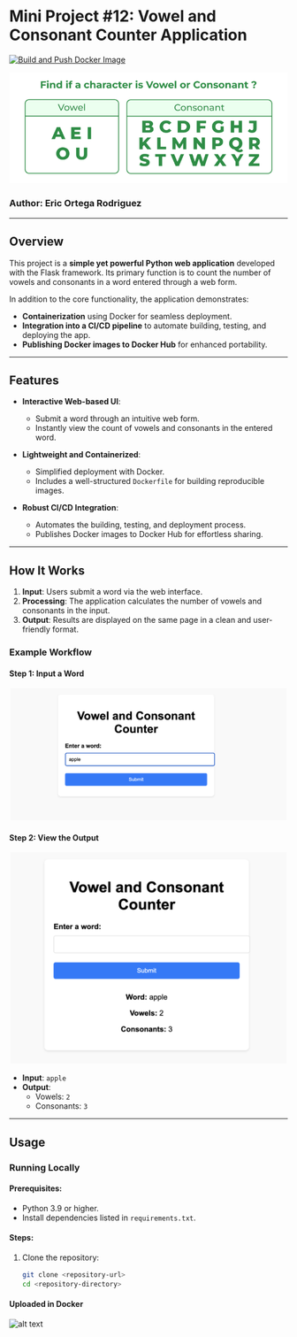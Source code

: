 # Mini Project #12: Vowel and Consonant Counter Application

[![Build and Push Docker Image](https://github.com/nogibjj/Eric_Ortega_Rodriguez_Mini_Project_12/actions/workflows/build.yml/badge.svg)](https://github.com/nogibjj/Eric_Ortega_Rodriguez_Mini_Project_12/actions/workflows/build.yml)

<div align="center">
    <img src="image.png" alt="Vowel and Consonant Counter" width="600">
</div>

### Author: Eric Ortega Rodriguez

---

## Overview

This project is a **simple yet powerful Python web application** developed with the Flask framework. Its primary function is to count the number of vowels and consonants in a word entered through a web form.

In addition to the core functionality, the application demonstrates:
- **Containerization** using Docker for seamless deployment.
- **Integration into a CI/CD pipeline** to automate building, testing, and deploying the app.
- **Publishing Docker images to Docker Hub** for enhanced portability.

---

## Features

- **Interactive Web-based UI**:
  - Submit a word through an intuitive web form.
  - Instantly view the count of vowels and consonants in the entered word.

- **Lightweight and Containerized**:
  - Simplified deployment with Docker.
  - Includes a well-structured `Dockerfile` for building reproducible images.

- **Robust CI/CD Integration**:
  - Automates the building, testing, and deployment process.
  - Publishes Docker images to Docker Hub for effortless sharing.

---

## How It Works

1. **Input**: Users submit a word via the web interface.
2. **Processing**: The application calculates the number of vowels and consonants in the input.
3. **Output**: Results are displayed on the same page in a clean and user-friendly format.

### Example Workflow

#### Step 1: Input a Word
<div align="center">
    <img src="example_input.png" alt="Input Example" width="500">
</div>

#### Step 2: View the Output
<div align="center">
    <img src="example_output.png" alt="Output Example" width="500">
</div>

- **Input**: `apple`
- **Output**:
  - Vowels: `2`
  - Consonants: `3`

---

## Usage

### Running Locally

#### Prerequisites:
- Python 3.9 or higher.
- Install dependencies listed in `requirements.txt`.

#### Steps:
1. Clone the repository:
   ```bash
   git clone <repository-url>
   cd <repository-directory>

#### Uploaded in Docker

![alt text](image-1.png)